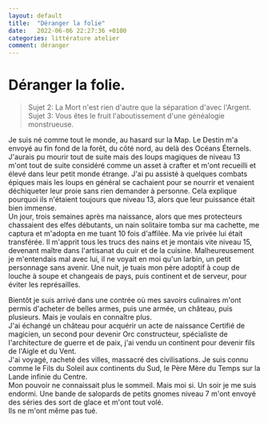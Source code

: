 ```yaml
---
layout: default
title:  "Déranger la folie"
date:   2022-06-06 22:27:36 +0100
categories: littérature atelier
comment: déranger
---
```


# Déranger la folie.

> Sujet 2: La Mort n'est rien d'autre que la séparation d'avec l'Argent.  
> Sujet 3: Vous êtes le fruit l'aboutissement d'une généalogie monstrueuse.  

Je suis né comme tout le monde, au hasard sur la Map. Le Destin m'a envoyé au fin fond de la forêt, du côté nord, au delà des Océans Éternels. J'aurais pu mourir tout de suite mais des loups magiques de niveau 13 m'ont tout de suite considéré comme un asset à crafter et m'ont recueilli et élevé dans leur petit monde étrange. J'ai pu assisté à quelques combats épiques mais les loups en général se cachaient pour se nourrir et venaient déchiqueter leur proie sans rien demander à personne. Cela explique pourquoi ils n'étaient toujours que niveau 13, alors que leur puissance était bien immense.  
Un jour, trois semaines après ma naissance, alors que mes protecteurs chassaient des elfes débutants, un nain solitaire tomba sur ma cachette, me captura et m'adopta en me tuant 10 fois d'affilée. Ma vie privée lui était transférée. Il m'apprit tous les trucs des nains et je montais vite niveau 15, devenant maître dans l'artisanat du cuir et de la cuisine. Malheureusement je m'entendais mal avec lui, il ne voyait en moi qu'un larbin, un petit personnage sans avenir. Une nuit, je tuais mon père adoptif à coup de louche à soupe et changeais de pays, puis continent et de serveur, pour éviter les représailles.  

Bientôt je suis arrivé dans une contrée où mes savoirs culinaires m'ont permis d'acheter de belles armes, puis une armée, un château, puis plusieurs. Mais je voulais en connaître plus.  
J'ai échangé un château pour acquérir un acte de naissance Certifié de magicien, un second pour devenir Orc constructeur, spécialiste de l'architecture de guerre et de paix, j'ai vendu un continent pour devenir fils de l'Aigle et du Vent.  
J'ai voyagé, racheté des villes, massacré des civilisations. Je suis connu comme le Fils du Soleil aux continents du Sud, le Père Mère du Temps sur la Lande infinie du Centre.  
Mon pouvoir ne connaissait plus le sommeil. Mais moi si. Un soir je me suis endormi. Une bande de salopards de petits gnomes niveau 7 m'ont envoyé des séries des sort de glace et m'ont tout volé.  
Ils ne m'ont même pas tué.  
